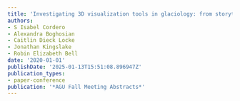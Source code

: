 ```yaml
---
title: 'Investigating 3D visualization tools in glaciology: from storytelling to discovery'
authors:
- S Isabel Cordero
- Alexandra Boghosian
- Caitlin Dieck Locke
- Jonathan Kingslake
- Robin Elizabeth Bell
date: '2020-01-01'
publishDate: '2025-01-13T15:51:08.896947Z'
publication_types:
- paper-conference
publication: '*AGU Fall Meeting Abstracts*'
---
```


